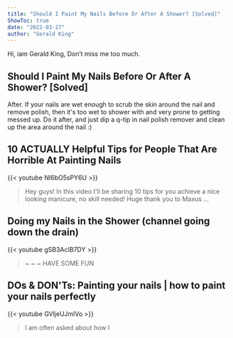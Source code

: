 ```yaml
---
title: "Should I Paint My Nails Before Or After A Shower? [Solved]"
ShowToc: true 
date: "2022-03-27"
author: "Gerald King" 
---
```


Hi, iam Gerald King, Don’t miss me too much.
## Should I Paint My Nails Before Or After A Shower? [Solved]
After. If your nails are wet enough to scrub the skin around the nail and remove polish, then it's too wet to shower with and very prone to getting messed up. Do it after, and just dip a q-tip in nail polish remover and clean up the area around the nail :)

## 10 ACTUALLY Helpful Tips for People That Are Horrible At Painting Nails
{{< youtube NI6bO5sPY6U >}}
>Hey guys! In this video I'll be sharing 10 tips for you achieve a nice looking manicure, no skill needed! Huge thank you to Maxus ...

## Doing my Nails in the Shower (channel going down the drain)
{{< youtube gSB3AcIB7DY >}}
>~ ~ ~ HAVE SOME FUN 

## DOs & DON'Ts: Painting your nails | how to paint your nails perfectly
{{< youtube GVljeUJmlVo >}}
>I am often asked about how I 

